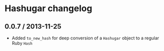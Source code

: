 # Hashugar changelog

## 0.0.7 / 2013-11-25
- Added `to_new_hash` for deep conversion of a `Hashugar` object to a regular Ruby `Hash`